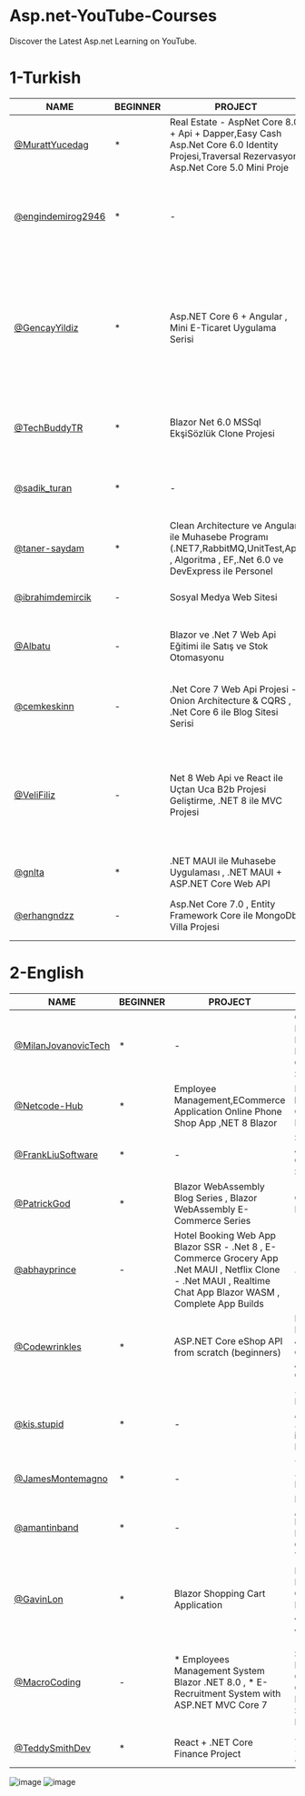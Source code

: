 # Asp.net-YouTube-Courses
Discover the Latest Asp.net Learning on YouTube.


 # 1-Turkish

|NAME         | BEGINNER | PROJECT  |  COMMENT  | GİTHUB |
|------------|----------|------------|----------------|----------------|
[@MurattYucedag](https://www.youtube.com/user/YazilimHerYerde/playlists) | *  | Real Estate - AspNet Core 8.0 + Api + Dapper,Easy Cash Asp.Net Core 6.0 Identity Projesi,Traversal Rezervasyon Asp.Net Core 5.0 Mini Proje | c# , mvc ,dapper başlangıç , proje üzerinde uygulamalı dersler | [github.com](https://github.com/muratyucedag)
[@engindemirog2946](https://www.youtube.com/@engindemirog2946/playlists) | *  |  -   | Yazılım Geliştirme kampları , Java , C# , Javascript , Flutter , React , Entity Framework Code First , Kurumsal Mimaride MVC Dersleri | [github.com](https://github.com/engindemirog)
[@GencayYildiz](https://www.youtube.com/c/Gen%C3%A7ayY%C4%B1ld%C4%B1z/playlists) | *  | Asp.NET Core 6 + Angular , Mini E-Ticaret Uygulama Serisi | c#,algoritma ,Tsql,SignalR, mvc ,angular başlangıç , proje üzerinde uygulamalı dersler,A’dan Z’ye Nesne Tabanlı Programlama,Asp.NET Core 5.0 Eğitimi, A'dan Z'ye Entity Framework Core Eğitimi  | [github.com](https://github.com/gncyyldz)
[@TechBuddyTR](https://www.youtube.com/c/TechBuddyTR/playlists)  | *  | Blazor Net 6.0 MSSql EkşiSözlük Clone Projesi  | Docker , Blazor ,Entity Framework , Tasarım Kalıpları , Yazılım IK , Mikroservis , Algoritma | [github.com](https://github.com/TechBuddyTR)
[@sadik_turan ](https://www.youtube.com/@sadik_turan/playlists) | *  |  -   | ASP.NET Core 5.0 Dersleri , Angular , Javascript , c# programlama dersler, Bootstrap | [github.com](https://github.com/sadikturan)
[@taner-saydam](https://www.youtube.com/@taner-saydam/playlists) | *  | Clean Architecture ve Angular ile Muhasebe Programı (.NET7,RabbitMQ,UnitTest,Api) , Algoritma , EF,.Net 6.0 ve DevExpress ile Personel | [github.com](https://github.com/TanerSaydam)
[@ibrahimdemircik](https://www.youtube.com/@ibrahimdemircik/playlists)| -  | Sosyal Medya Web Sitesi | .NET 8 Web Api ile Sosyal Medya Web Sitesi Projesi | [github.com](https://github.com/IbrahimDmrck)
[@Albatu](https://www.youtube.com/@Albatu/playlists) | -  | Blazor ve .Net 7 Web Api Eğitimi ile Satış ve Stok Otomasyonu | Blazor , Radzen  , C#, .Net  ve NHibernate ile Satış ve Stok Otomasyonu ( PostgreSQL) | [github.com](https://github.com/albatu)
[@cemkeskinn](https://www.youtube.com/@cemkeskinn/playlists) | -  | .Net Core 7 Web Api Projesi - Onion Architecture & CQRS , .Net Core 6 ile Blog Sitesi Serisi | .Net Core 7 Web Api Projesi - Onion Architecture & CQRS , .Net Core 6 ile Blog Sitesi Serisi  | [github.com](https://github.com/cemkeskin12)
[@VeliFiliz](https://www.youtube.com/@VeliFiliz) | -  | Net 8 Web Api ve React ile Uçtan Uca B2b Projesi Geliştirme, .NET 8 ile MVC Projesi | .Net 8 Web Api , MVC  , React JS , React Native , SQL Server , Rabbit MQ , ElasticSearch , Redis , Seq Araçları ile Uçtan Uca Sipariş Süreçleri, Müşteri Yönetimi , Satış ve Ürün Yönetimi Projesi  | [github.com](https://github.com/velifiliz)
[@gnlta](https://www.youtube.com/@gnlta/playlists) | *  | .NET MAUI ile Muhasebe Uygulaması , .NET MAUI + ASP.NET Core Web API | .NET MAUI , ASP.NET Core Web API   | [github.com](https://github.com/gonultasmf)
[@erhangndzz](https://www.youtube.com/@erhangndzz/playlists) | -  | Asp.Net Core 7.0 , Entity Framework Core ile MongoDb Villa Projesi | Asp.Net Core 7.0 , MongoDb , N-tier architecture , Entity Framework   |  [github.com](https://github.com/erhangndz)



 # 2-English

|NAME         | BEGINNER | PROJECT  |  COMMENT  | GİTHUB |
|------------|----------|------------|----------------|----------------|
[@MilanJovanovicTech](https://www.youtube.com/@MilanJovanovicTech/playlists) | *  | - | Clean Code , Web Apis , Domain-Driven Design , Railway-Oriented Programming,Design Patterns , Clean Architecture & DDD Series ,Entity Framework Core   | [github.com](https://github.com/m-jovanovic)
[@Netcode-Hub](https://www.youtube.com/@Netcode-Hub/playlists) | *  | Employee Management,ECommerce Application Online Phone Shop App ,NET 8 Blazor  | Blazor for advance , Blazor 8 beginner ,Entity Framework Core 8 Advance , Blazor Beginner   | [github.com](https://github.com/Netcode-Hub)
[@FrankLiuSoftware](https://www.youtube.com/@FrankLiuSoftware/playlists) | *  | -  | SQL Tutorial , Blazor .NET 8  , ASP:NET MVC ,Web API Full Cource (.NET 8 ) ,  Asp.net Core Security   | [github.com](https://github.com/frank-liu-toronto)
[@PatrickGod](https://www.youtube.com/@PatrickGod/playlists) | *  | Blazor WebAssembly Blog Series , Blazor WebAssembly E-Commerce Series   | C# Tips & Tricks , .NET8 , Blazor shorts  |  [github.com](https://github.com/patrickgod)
[@abhayprince ](https://www.youtube.com/@abhayprince/playlists)| -  | Hotel Booking Web App Blazor SSR - .Net 8 , E-Commerce Grocery App .Net MAUI , Netflix Clone - .Net MAUI , Realtime Chat App Blazor WASM , Complete App Builds  | .NET MAUI , Blazor   | [github.com](https://github.com/Abhayprince)
[@Codewrinkles](https://www.youtube.com/@Codewrinkles/playlists) | *  | ASP.NET Core eShop API from scratch (beginners)  |  Blazor .NET 8,Blazor Auth , Microservices with .NET Aspire & Blazor,.NET 8 ,Minimal APIs, Clean Code , Solid , C# Advanced , Asp.net Logging , Clean Web API , EF core    | [github.com](https://github.com/Codewrinkles)
[@kis.stupid](https://www.youtube.com/@kis.stupid/playlists) | *  | -  | .NET 8 Blazor , .NET API Error Handling with Result Pattern ,.NET 8 Auth - API & Blazor , .NET 8 , Build BRAND website in C# .NET 8 ,.NET - Testing , Logging , Azure ,.NET Web API , .NET 6 Blazor WASM   |  [gitlab.com](https://gitlab.com/AugusteVN)
[@JamesMontemagno](https://www.youtube.com/@JamesMontemagno/playlists) | *  | -   | .NET MAUI , .NET Web API , Blazor   | [github.com](https://github.com/jamesmontemagno)
[@amantinband ](https://www.youtube.com/@amantinband/playlists)| *  | -   | Beginner-Intermediate Friendly ,  Intermediate-Advanced , Intermediate ,Domain-Driven Design, REST API following CLEAN ARCHITECTURE & DDD Tutorial  | [github.com](https://github.com/amantinband)
[@GavinLon](https://www.youtube.com/@GavinLon/playlists) | *  | Blazor Shopping Cart Application | NET 8 videos,C# Interfaces,File Handling,Operator Overloading,Asynchronous Programming,Events,Delegates, ASP.NET Core MVC Web Application (.NET 5)  | [github.com](https://github.com/GavinLonDigital)
[@MacroCoding](https://www.youtube.com/@MacroCoding/playlists)  | -  | * Employees Management System Blazor .NET 8.0 , * E-Recruitment System with ASP.NET MVC Core 7   |  * Employees Management System Using ASPNET Core  MVC, EF Core,SQL,AdminLTE,Perform CRUD #.NET 8.0 Blazor ,  * Build Completed E-Recruitment System with ASP.NET Core MVC  #.NET Core 7   | [github.com](https://github.com/MacroCodeChannel)
[@TeddySmithDev](https://www.youtube.com/@TeddySmithDev/playlists) | *  | React + .NET Core Finance Project   | .ASP.NET Core Identity JWT 2024 ,  ASP.NET Web API .NET 8 Tutorial 2024 | [github.com](https://github.com/teddysmithdev)


![image](https://github.com/mesutde/Asp.net-YouTube-Courses/assets/16664425/c0d2b5f9-8c9a-4ad0-89c8-ba5826f41a34)
![image](https://github.com/mesutde/Asp.net-YouTube-Courses/assets/16664425/ac459a65-1d03-4c82-852c-545121b885f7)





